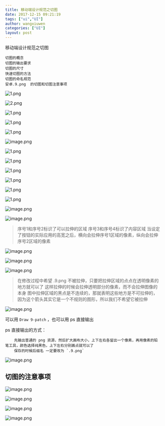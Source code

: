 ```yaml
---
title: 移动端设计规范之切图
date: 2017-12-15 09:21:19
tags: ["ui","UI"]
author: wangxiuwen
categories: ["UI"]
layout: post
---
```


移动端设计规范之切图

	切图的概念
	切图的输出要求
	切图的尺寸
	快速切图的方法
	切图的命名规范
	安卓.9.png  的切图和切图注意事项
	
![1.png](/images/96c1ec66a1e75417398dc99ffbccb9f4.png)

![2.png](/images/64fa7fcf624ee93747076082b5303fcd.png)

![1.png](/images/a80d8436d263a387bb4e787b9871008f.png)

![1.png](/images/78c765b3608c806b167d9e42bfe732e4.png)

![1.png](/images/25a93a6238480877331064dfa6f7d685.png)

![image.png](/images/f12dd12fdf36b9a6921042ceb6c7d513.png)

![1.png](/images/4e67fb78550a903cb161ac351c2ea655.png)

![1.png](/images/05584339475191a9120891ea126bdac7.png)

![1.png](/images/5e21a5b6f0a047fa3534b763f28f35d4.png)

![1.png](/images/2afb1bb5c688b21b72123ebb702efa27.png)

![1.png](/images/f6bf2d0b7d133ed2ff4e9071a1520567.png)

![1.png](/images/e63f675f6eaf4296bc349c06f1ab4fd0.png)

![image.png](/images/f0e7b978a2baac9d9b7b9f796a776f65.png)

![image.png](/images/9888f4c5f9910a42554fd9eed8db5384.png)

> 序号1和序号2标识了可以拉伸的区域
> 序号3和序号4标识了内容区域
> 当设定了按钮的实际应用的高宽之后，横向会拉伸序号1区域的像素，纵向会拉伸序号2区域的像素

![image.png](/images/4a064b93f9bd379181f47a5862a37953.png)

![image.png](/images/715be9178f0f1e754a17ca4167156824.png)

![image.png](/images/4b350d26c9e97b830ed0d275fba4b252.png)

> 在修改过程中希望 .9.png 不被拉伸，只要把拉伸区域的点点在透明像素的地方就可以了
> 这样拉伸的时候会拉伸透明部分的像素，而不会拉伸图像的本身
> 图中拉伸区域的黑点是不连续的，那就表明这些地方是不可拉伸的，因为这个箭头其实它是一个不规则的图形，所以我们不希望它被拉伸

![image.png](/images/085a6b2b4bac70366e4553efa0149ace.png)

可以用 `Draw 9-patch` ，也可以用 ps 直接输出

ps 直接输出的方式：

		先输出普通的 png 资源，然后扩大画布大小，上下左右各留出一个像素，再用像素的铅笔工具，颜色选择纯黑色，上下左右分别画点就可以了
		保存的时候后缀名 一定要改为 `.9.png`
		
![image.png](/images/9911743c50a7f00dd3eccccd0ebc6e71.png)

## 切图的注意事项

![image.png](/images/58256b3f84feb1ecc8bff6ac94b5be1e.png)

![image.png](/images/9e8fc361bcac9b5f24ffc73784245c1b.png)

![image.png](/images/5f36b2ffbc9cc1a5983a25d2b1a8086c.png)

![image.png](/images/6a02eebf0b56014542f6ddc5e189be0c.png)